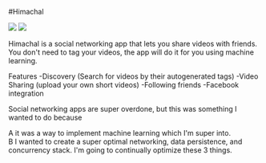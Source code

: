 
#Himachal

![](http://media.giphy.com/media/3o85xoddRcUqAjzEWY/giphy.gif)
![](snapsmaller2.gif)

Himachal is a social networking app that lets you share videos with friends. You don't need to tag your videos, the app will do it for you using machine learning. 

Features
 -Discovery (Search for videos by their autogenerated tags)
 -Video Sharing (upload your own short videos) 
 -Following friends
 -Facebook integration
 
 
Social networking apps are super overdone, but this was something I wanted to do because 

A it was a way to implement machine learning which I'm super into.  
B I wanted to create a super optimal networking, data persistence, and concurrency stack. I'm going to continually optimize these 3 things.
